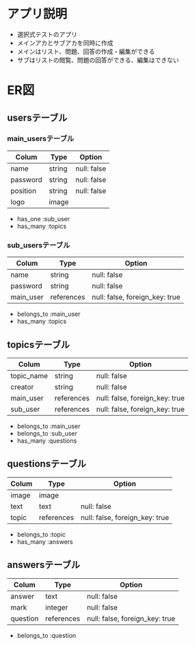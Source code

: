 # アプリ説明
- 選択式テストのアプリ
- メインアカとサブアカを同時に作成
- メインはリスト、問題、回答の作成・編集ができる
- サブはリストの閲覧、問題の回答ができる、編集はできない

# ER図

## usersテーブル
### main_usersテーブル

| Colum    | Type   | Option      |
| -------- | ------ | ----------- |
| name     | string | null: false |
| password | string | null: false |
| position | string | null: false |
| logo     | image  |             |

- has_one :sub_user
- has_many :topics

### sub_usersテーブル

| Colum     | Type       | Option                         |
| --------- | ---------- | ------------------------------ |
| name      | string     | null: false                    |
| password  | string     | null: false                    |
| main_user | references | null: false, foreign_key: true |

- belongs_to :main_user
- has_many :topics

## topicsテーブル

| Colum      | Type       | Option                         |
| ---------- | ---------- | ------------------------------ |
| topic_name | string     | null: false                    |
| creator    | string     | null: false                    |
| main_user  | references | null: false, foreign_key: true |
| sub_user   | references | null: false, foreign_key: true |

- belongs_to :main_user
- belongs_to :sub_user
- has_many :questions

## questionsテーブル

| Colum | Type       | Option                         |
| ----- | ---------- | ------------------------------ |
| image | image      |                                |
| text  | text       | null: false                    |
| topic | references | null: false, foreign_key: true |

- belongs_to :topic
- has_many :answers

## answersテーブル

| Colum    | Type       | Option                         |
| -------- | ---------- | ------------------------------ |
| answer   | text       | null: false                    |
| mark     | integer    | null: false                    |
| question | references | null: false, foreign_key: true |

- belongs_to :question
